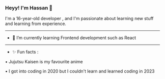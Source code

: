 ### Heyy! I'm Hassan 👋
I'm a 16-year-old developer , and I'm passionate about learning new stuff and learning from experience.
_________________________________________________________
- 🌱 I’m currently learning Frontend development such as React
_________________________________________________________
-  ✨ Fun facts :

•	Jujutsu Kaisen is my favourite anime

•	I got into coding in 2020 but I couldn't learn and learned coding in 2023
